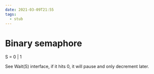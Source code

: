 ```yaml
---
date: 2021-03-09T21:55
tags: 
  - stub
---
```


# Binary semaphore

S = 0 | 1

See Wait(S) interface, if it hits 0, it will pause and only decrement later.
